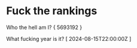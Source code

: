 # Fuck the rankings

Who the hell am I?
{ 5693192 }

What fucking year is it?
[ 2024-08-15T22:00:00Z ]
